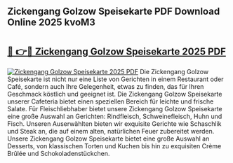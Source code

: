 ## Zickengang Golzow Speisekarte PDF Download Online 2025 kvoM3

# <h2><a href="http://gcdp90.nevu.top/?p=Zickengang+Golzow+Speisekarte">🔗 👉🔴 Zickengang Golzow Speisekarte 2025 PDF</a></h2>

[![Zickengang Golzow Speisekarte 2025 PDF](https://i.imgur.com/dBaPXMq.png)](http://gcdp90.nevu.top/?p=Zickengang+Golzow+Speisekarte)
Die Zickengang Golzow Speisekarte ist nicht nur eine Liste von Gerichten in einem Restaurant oder Café, sondern auch Ihre Gelegenheit, etwas zu finden, das für Ihren Geschmack köstlich und geeignet ist. Die Zickengang Golzow Speisekarte unserer Cafeteria bietet einen speziellen Bereich für leichte und frische Salate. Für Fleischliebhaber bietet unsere Zickengang Golzow Speisekarte eine große Auswahl an Gerichten: Rindfleisch, Schweinefleisch, Huhn und Fisch. Unseren Auserwählten bieten wir exquisite Gerichte wie Schaschlik und Steak an, die auf einem alten, natürlichen Feuer zubereitet werden. Unsere Zickengang Golzow Speisekarte bietet eine große Auswahl an Desserts, von klassischen Torten und Kuchen bis hin zu exquisiten Crème Brûlée und Schokoladenstückchen.
